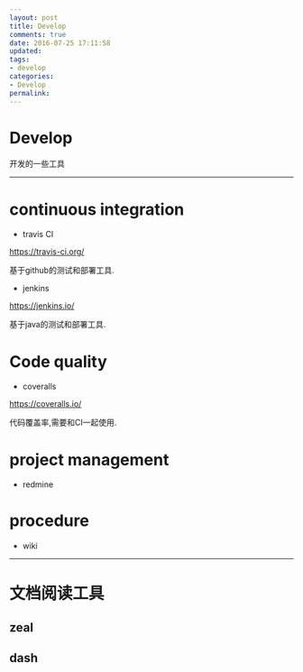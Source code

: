 ```yaml
---
layout: post
title: Develop
comments: true
date: 2016-07-25 17:11:58
updated:
tags:
- develop
categories:
- Develop
permalink:
---
```


# Develop

开发的一些工具

***

# continuous integration

* travis CI

<https://travis-ci.org/>

基于github的测试和部署工具.

* jenkins

<https://jenkins.io/>

基于java的测试和部署工具.

# Code quality

* coveralls

<https://coveralls.io/>

代码覆盖率,需要和CI一起使用.

# project management

* redmine

# procedure

* wiki

***

# 文档阅读工具

## zeal

## dash
